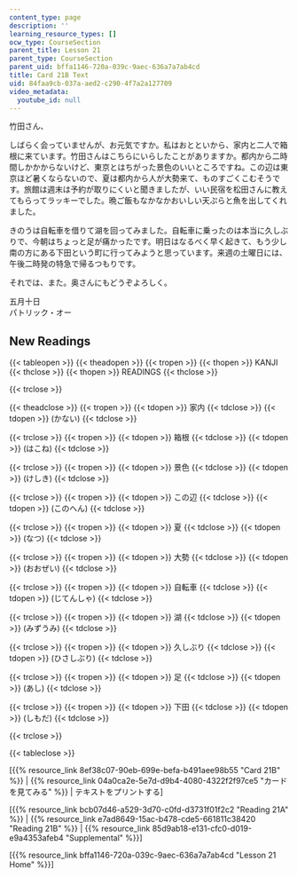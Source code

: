 ```yaml
---
content_type: page
description: ''
learning_resource_types: []
ocw_type: CourseSection
parent_title: Lesson 21
parent_type: CourseSection
parent_uid: bffa1146-720a-039c-9aec-636a7a7ab4cd
title: Card 21B Text
uid: 84faa9cb-037a-aed2-c290-4f7a2a127709
video_metadata:
  youtube_id: null
---
```


竹田さん、

しばらく会っていませんが、お元気ですか。私はおとといから、家内と二人で箱根に来ています。竹田さんはこちらにいらしたことがありますか。都内から二時間しかかからないけど、東京とはちがった景色のいいところですね。この辺は東京ほど暑くならないので、夏は都内から人が大勢来て、ものすごくこむそうです。旅館は週末は予約が取りにくいと聞きましたが、いい民宿を松田さんに教えてもらってラッキーでした。晩ご飯もなかなかおいしい天ぷらと魚を出してくれました。

きのうは自転車を借りて湖を回ってみました。自転車に乗ったのは本当に久しぶりで、今朝はちょっと足が痛かったです。明日はなるべく早く起きて、もう少し南の方にある下田という町に行ってみようと思っています。来週の土曜日には、午後二時発の特急で帰るつもりです。

それでは、また。奥さんにもどうぞよろしく。

五月十日  
パトリック・オー

New Readings
------------

{{< tableopen >}}
{{< theadopen >}}
{{< tropen >}}
{{< thopen >}}
KANJI
{{< thclose >}}
{{< thopen >}}
READINGS
{{< thclose >}}

{{< trclose >}}

{{< theadclose >}}
{{< tropen >}}
{{< tdopen >}}
家内
{{< tdclose >}}
{{< tdopen >}}
(かない)
{{< tdclose >}}

{{< trclose >}}
{{< tropen >}}
{{< tdopen >}}
箱根
{{< tdclose >}}
{{< tdopen >}}
(はこね)
{{< tdclose >}}

{{< trclose >}}
{{< tropen >}}
{{< tdopen >}}
景色
{{< tdclose >}}
{{< tdopen >}}
(けしき)
{{< tdclose >}}

{{< trclose >}}
{{< tropen >}}
{{< tdopen >}}
この辺
{{< tdclose >}}
{{< tdopen >}}
(このへん)
{{< tdclose >}}

{{< trclose >}}
{{< tropen >}}
{{< tdopen >}}
夏
{{< tdclose >}}
{{< tdopen >}}
(なつ)
{{< tdclose >}}

{{< trclose >}}
{{< tropen >}}
{{< tdopen >}}
大勢
{{< tdclose >}}
{{< tdopen >}}
(おおぜい)
{{< tdclose >}}

{{< trclose >}}
{{< tropen >}}
{{< tdopen >}}
自転車
{{< tdclose >}}
{{< tdopen >}}
(じてんしゃ)
{{< tdclose >}}

{{< trclose >}}
{{< tropen >}}
{{< tdopen >}}
湖
{{< tdclose >}}
{{< tdopen >}}
(みずうみ)
{{< tdclose >}}

{{< trclose >}}
{{< tropen >}}
{{< tdopen >}}
久しぶり
{{< tdclose >}}
{{< tdopen >}}
(ひさしぶり)
{{< tdclose >}}

{{< trclose >}}
{{< tropen >}}
{{< tdopen >}}
足
{{< tdclose >}}
{{< tdopen >}}
(あし)
{{< tdclose >}}

{{< trclose >}}
{{< tropen >}}
{{< tdopen >}}
下田
{{< tdclose >}}
{{< tdopen >}}
(しもだ)
{{< tdclose >}}

{{< trclose >}}

{{< tableclose >}}

\[{{% resource_link 8ef38c07-90eb-699e-befa-b491aee98b55 "Card 21B" %}} | {{% resource_link 04a0ca2e-5e7d-d9b4-4080-4322f2f97ce5 "カードを見てみる" %}} | テキストをプリントする\]

\[{{% resource_link bcb07d46-a529-3d70-c0fd-d3731f01f2c2 "Reading 21A" %}} | {{% resource_link e7ad8649-15ac-b478-cde5-661811c38420 "Reading 21B" %}} | {{% resource_link 85d9ab18-e131-cfc0-d019-e9a4353afeb4 "Supplemental" %}}\]

\[{{% resource_link bffa1146-720a-039c-9aec-636a7a7ab4cd "Lesson 21 Home" %}}\]